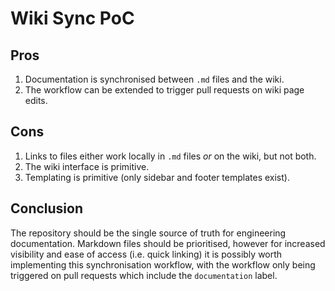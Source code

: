 # Wiki Sync PoC

## Pros

1. Documentation is synchronised between `.md` files and the wiki.
2. The workflow can be extended to trigger pull requests on wiki page edits.

## Cons

1. Links to files either work locally in `.md` files *or* on the wiki, but not both.
2. The wiki interface is primitive.
3. Templating is primitive (only sidebar and footer templates exist).

## Conclusion

The repository should be the single source of truth for engineering documentation. Markdown files 
should be prioritised, however for increased visibility and ease of access (i.e. quick linking) 
it is possibly worth implementing this synchronisation workflow, with the workflow only being 
triggered on pull requests which include the `documentation` label.
